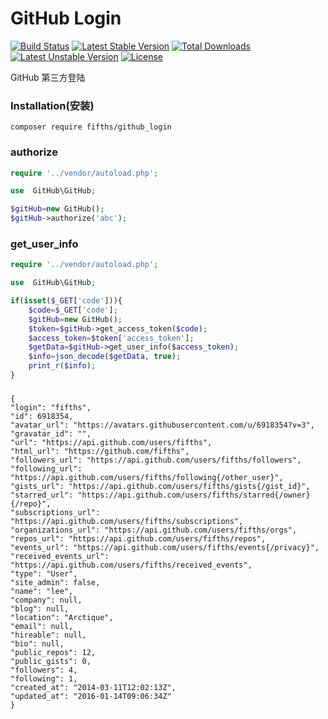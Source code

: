 # GitHub Login
[![Build Status](https://travis-ci.org/fifths/github_login.svg?branch=master)](https://travis-ci.org/fifths/github_login)
[![Latest Stable Version](https://poser.pugx.org/fifths/github_login/v/stable)](https://packagist.org/packages/fifths/github_login)
[![Total Downloads](https://poser.pugx.org/fifths/github_login/downloads)](https://packagist.org/packages/fifths/github_login)
[![Latest Unstable Version](https://poser.pugx.org/fifths/github_login/v/unstable)](https://packagist.org/packages/fifths/github_login)
[![License](https://poser.pugx.org/fifths/github_login/license)](https://packagist.org/packages/fifths/github_login)


GitHub 第三方登陆

### Installation(安装)

    composer require fifths/github_login

### authorize
```php
require '../vendor/autoload.php';

use  GitHub\GitHub;

$gitHub=new GitHub();
$gitHub->authorize('abc');
```

### get_user_info
```php
require '../vendor/autoload.php';

use  GitHub\GitHub;

if(isset($_GET['code'])){
    $code=$_GET['code'];
    $gitHub=new GitHub();
    $token=$gitHub->get_access_token($code);
    $access_token=$token['access_token'];
    $getData=$gitHub->get_user_info($access_token);
    $info=json_decode($getData, true);
    print_r($info);
}
```

###
```
{
"login": "fifths",
"id": 6918354,
"avatar_url": "https://avatars.githubusercontent.com/u/6918354?v=3",
"gravatar_id": "",
"url": "https://api.github.com/users/fifths",
"html_url": "https://github.com/fifths",
"followers_url": "https://api.github.com/users/fifths/followers",
"following_url": "https://api.github.com/users/fifths/following{/other_user}",
"gists_url": "https://api.github.com/users/fifths/gists{/gist_id}",
"starred_url": "https://api.github.com/users/fifths/starred{/owner}{/repo}",
"subscriptions_url": "https://api.github.com/users/fifths/subscriptions",
"organizations_url": "https://api.github.com/users/fifths/orgs",
"repos_url": "https://api.github.com/users/fifths/repos",
"events_url": "https://api.github.com/users/fifths/events{/privacy}",
"received_events_url": "https://api.github.com/users/fifths/received_events",
"type": "User",
"site_admin": false,
"name": "lee",
"company": null,
"blog": null,
"location": "Arctique",
"email": null,
"hireable": null,
"bio": null,
"public_repos": 12,
"public_gists": 0,
"followers": 4,
"following": 1,
"created_at": "2014-03-11T12:02:13Z",
"updated_at": "2016-01-14T09:06:34Z"
}
```